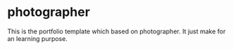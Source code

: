 # photographer
This is the portfolio template which based on photographer. It just make for an learning purpose.
